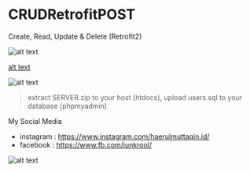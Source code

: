 # CRUDRetrofitPOST
Create, Read, Update &amp; Delete (Retrofit2)

![alt text](https://lh3.googleusercontent.com/46zS54_sk1KVogq9UNaV9FqH_p3EBa16jglyKXhEjgWokn9T3-gGeUanOVTpZTPnOISpq0Pmzq3yvFpDo1xEJEKyKPwSg9wJSp8gy8LP0FcV85ifkVBf-v80Y0WuLLSrn0EjbwuOU81NbgpvTSlwxXl40dHfgUhzt2fj9WxZfHn7l-kwpVszGPYcpn_jdi5l_Qc5TmfUZCIodYpS_K3CnxRBivWbIi0nvgeDK4OOMrDRFUMPfJqyU2JC-vyOxv4joUqom-J6rHOZQMGq0L-vEwwl-tHvfJ1ei0qNFFbH0JIasQrbziYZMx1HDjSH_ai78zNE8V0KMDNRNFkWC0h9y4FpYSOkZJnaKyWn7DnGe5r8M-Pylw8zmetfRvtV90NAfXvh7Ibl52RyzyFT9JAUOwUgHnc5v7MjG3d_iTZ-HQUdYcjUE9kVmd3sIKCJUZdL75tMDt4tDb2_OQ9uZOInMV5-CHsBuJs9-OsVCN9HML_r4cXUaECMxSGqtuwioshPuYbna3AAGbhDhJfyrgRmugd7QLRiY9oZcJYboOFJ_CHU_N2E3XnyrHqorDnAkMTocD_asbjrgUzMTAoTuACDfn4Cd99BgLRQmfoCW2I=w200-h355-no)

[alt text](https://lh3.googleusercontent.com/yWu7niFYd8AEA3IcSN9NEg0xuqjj0LvFxdrEFln_aGSwuS-AvpnP6QM9TUit4eho6O7sAp9W1_h3sOauPewJwiH2zfi-uB74q266kNaGuEUbzgauFVdl7sboeARKFZpubI1vjzAKnRJSN4GQmUgnUwZkgaHgA7UfTf0GKNhKOHGce4trHyTfUr8I76jf2oxmunaq6wA5Ybbpr5A7d4giMkG8UayTD_AMKH6MQ4_iQ7irV4GELpucD5xG22JYAazT6w6yi8b8RjZoAaNnyfSHVoMRoODUWqjTZ6YsXF_R9JKsqyToTkOOmgDr2QR7s4dQJXT5Dzch6SJdHq5qHWLk-zu8O3o0ggw8VC2BokJZi4yku5dBd78_XSz0asQqaPk2J_t3Up2SFrNzFUwGJ5lOc5M1ouFVAk6Ufn8EMYqBDhu_VRRoFPI_z8U5vAzeR-nDBXbM5P6d3pEbdJZerwoH9RkEaE17qEsmV8ZvVJKCCRSrgNbKO5LiIox3E0EnbDJ2VrY1aBA8dr-Hdl-Ugb_Rvo3wOP1DNY5FxYWDet1fzdR8qYdAgMR2xXooRh5InhPGQkZ-Cjx1YHNv3ggr7VQfmHxyLhokTlpEbG7zyGg=w200-h355-no)

![alt text](https://lh3.googleusercontent.com/UWCu-l2j3_SavuDIkUEtNQaIaMParEjEUzJv3wu6ptniEdtuAHu5c_g65QOT6Eh0KdUJ4dlpFhLnNF5jlpgbf1Hm0liplgUCSrWUnqiYoWswnpJC4SXoxgBqXORAuKGKHEVVpgLjzDaXsjP8uhJ64RJUt-dB8AfhHpvID8y9nukeadnHau_JE6ETIc7k0cMDyhvjx904srgtf9NeMjggmmb_IRcbHBNsfXhbxZrA5KnMFfQDOc6lxW5gvV5qxQgZfiJ3aw0P_nucKsM6HQfQyQc4WkFvVjHu4bGrrxkYpXF0pyRW6cibhiw0W8gt98ZQ0k0PXX5YW_W-B4biHldCm6H9bJu4fEJSY0XcwfbsINVW5p844rV0_773jUYwd5UD0qBLQpD7hVoWUZPZNOnqCOzJI8TZdZGFdswlcP-WSuhOwLahPzuGknVUKVuBWrHSKPzdz9oR6-EZb8XGPhL-ObuiGR9qS6GMC7zvaV3Y-GOXuCrXXno_s_qoubjMtRnq3hXDgArDPBbGxjQcpeHgGY6ouw2nP77NGvHLXT3cQAUNg_Rhx3-aLJixWWKRrxWfPZ9EwWvYwxKSqgyFZ4lQxTXkdmnXW5PZGrozRXQ=w200-h355-no)


> extract SERVER.zip to your host (htdocs),
> upload users.sql to your database (phpmyadmin)

My Social Media
* instagram : https://www.instagram.com/haerulmuttaqin.id/ 
* facebook : https://www.fb.com/iunkrool/ 

![alt text](https://cdn.rawgit.com/jongracecox/anybadge/master/examples/awesomeness.svg)

